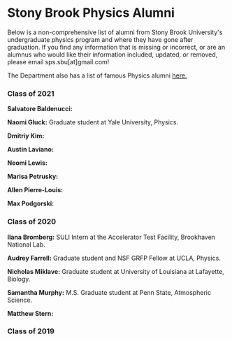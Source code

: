 # Stony Brook Physics Alumni

Below is a non-comprehensive list of alumni from Stony Brook University's undergraduate physics program and where they have gone after graduation. If you find any information that is missing or incorrect, or are an alumnus who would like their information included, updated, or removed, please email sps.sbu[at]gmail.com!

The Department also has a list of famous Physics alumni [here.](http://www.physics.sunysb.edu/Physics/about/NewAlumni.shtml)

### Class of 2021

**Salvatore Baldenucci:**

**Naomi Gluck:** Graduate student at Yale University, Physics.

**Dmitriy Kim:**

**Austin Laviano:**

**Neomi Lewis:**

**Marisa Petrusky:**

**Allen Pierre-Louis:**

**Max Podgorski:**

### Class of 2020

**Ilana Bromberg:** SULI Intern at the Accelerator Test Facility, Brookhaven National Lab.

**Audrey Farrell:** Graduate student and NSF GRFP Fellow at UCLA, Physics.

**Nicholas Miklave:** Graduate student at University of Louisiana at Lafayette, Biology.

**Samantha Murphy:** M.S. Graduate student at Penn State, Atmospheric Science.

**Matthew Stern:**

### Class of 2019

